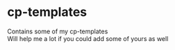 # cp-templates
Contains some of my cp-templates
<br>
Will help me a lot if you could add some of yours as well
